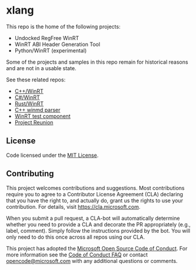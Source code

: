 # xlang

This repo is the home of the following projects:

* Undocked RegFree WinRT
* WinRT ABI Header Generation Tool
* Python/WinRT (experimental)

Some of the projects and samples in this repo remain for historical reasons and are not in a usable state.

See these related repos:

* [C++/WinRT](https://github.com/microsoft/cppwinrt)
* [C#/WinRT](https://github.com/microsoft/cswinrt)
* [Rust/WinRT](https://github.com/microsoft/winrt-rs)
* [C++ winmd parser](https://github.com/microsoft/winmd)
* [WinRT test component](https://github.com/microsoft/TestWinRT)
* [Project Reunion](https://github.com/microsoft/projectreunion)

## License

Code licensed under the [MIT License](LICENSE).

## Contributing

This project welcomes contributions and suggestions.  Most contributions require you to agree to a
Contributor License Agreement (CLA) declaring that you have the right to, and actually do, grant us
the rights to use your contribution. For details, visit https://cla.microsoft.com.

When you submit a pull request, a CLA-bot will automatically determine whether you need to provide
a CLA and decorate the PR appropriately (e.g., label, comment). Simply follow the instructions
provided by the bot. You will only need to do this once across all repos using our CLA.

This project has adopted the [Microsoft Open Source Code of Conduct](https://opensource.microsoft.com/codeofconduct/).
For more information see the [Code of Conduct FAQ](https://opensource.microsoft.com/codeofconduct/faq/) or
contact [opencode@microsoft.com](mailto:opencode@microsoft.com) with any additional questions or comments.

